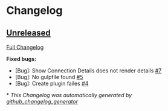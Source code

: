 # Changelog

## [Unreleased](https://github.com/Power-Maverick/DataverseDevTools-VSCode/tree/HEAD)

[Full Changelog](https://github.com/Power-Maverick/DataverseDevTools-VSCode/compare/5623b4bfdbeae9c51e192dbb2183248dc1a8e34a...HEAD)

**Fixed bugs:**

- \[Bug\]: Show Connection Details does not render details [\#7](https://github.com/Power-Maverick/DataverseDevTools-VSCode/issues/7)
- \[Bug\]: No gulpfile found [\#5](https://github.com/Power-Maverick/DataverseDevTools-VSCode/issues/5)
- \[Bug\]: Create plugin failes [\#4](https://github.com/Power-Maverick/DataverseDevTools-VSCode/issues/4)



\* *This Changelog was automatically generated by [github_changelog_generator](https://github.com/github-changelog-generator/github-changelog-generator)*
